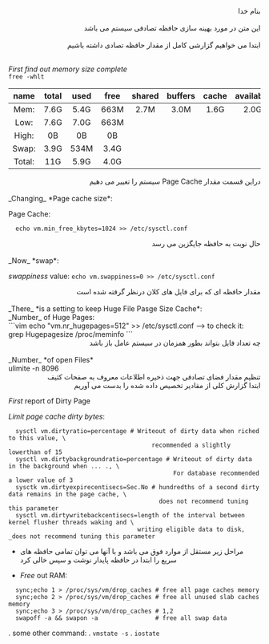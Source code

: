 <div dir="rtl">بنام خدا</div><br/>

<div dir="rtl">این متن در مورد بهینه سازی حافظه تصادفی سیستم می باشد</div><br/>

<div dir="rtl">ابتدا می خواهیم گزارشی کامل از مقدار حافظه تصادی داشته باشیم</div><br/>

_First_ *find out memory size complete*<br/>
`free -whlt`

name|total|used|free|shared|buffers|cache|available
:---:|:---:|:---:|:---:|:---:|:---:|:---:|:---:
Mem:|7.6G|5.4G|663M|2.7M|3.0M|1.6G|2.0G        
Low:|7.6G|7.0G|663M
High:|0B|0B|0B
Swap:|3.9G|534M|3.4G
Total:|11G|5.9G|4.0G

<div dir="rtl">دراین قسمت مقدار Page Cache سیستم را تغییر می دهیم</div><br/>
_Changing_ *Page cache size*:

Page Cache:
```vim
  echo vm.min_free_kbytes=1024 >> /etc/sysctl.conf
```
<div dir="rtl">حال نوبت به حافظه جایگزین می رسد</div><br/>
_Now_ *swap*:

_swappiness_ value:
`echo vm.swappiness=0 >> /etc/sysctl.conf`

<div dir="rtl">مقدار حافظه ای که برای فایل های کلان درنظر گرفته شده است</div><br/>
_There_ *is a setting to keep Huge File Pasge Size Cache*:<br/>
_Number_ of Huge Pages:<br/>
```vim
  echo "vm.nr_hugepages=512" >> /etc/sysctl.conf --> to check it: grep Hugepagesize /proc/meminfo
```

<div dir="rtl">چه تعداد فایل بتواند بطور همزمان در سیستم عامل باز باشد</div><br/>
_Number_ *of open Files*<br/>
ulimite -n 8096<br/>

<div dir="rtl">تنظیم مقدار فضای تصادفی جهت ذخیره اطلاعات  معروف به صفحات کثیف</div>

<div dir="rtl">ابتدا گزارش کلی از مقادیر تخصیص داده شده را بدست می آوریم</div>

_First_ report of Dirty Page

_Limit_ *page cache dirty bytes*:

```vim
  sysctl vm.dirtyratio=percentage # Writeout of dirty data when riched to this value, \
                                        recommended a slightly lowerthan of 15
  sysctl vm.dirtybackgroundratio=percentage # Writeout of dirty data in the background when ... ., \
                                              For database recommended a lower value of 3
  sysctk vm.dirtyexpirecentisecs=Sec.No # hundredths of a second dirty data remains in the page cache, \
                                          does not recommend tuning this parameter
  sysctl vm.dirtywritebackcentisecs=length of the interval between kernel flusher threads waking and \
                                    writing eligible data to disk, _does not recommend tuning this parameter
```

- <div dir="rtl">مراحل زیر مستقل از موارد فوق می باشد و با آنها می توان تمامی حافظه های سریع را ابتدا در حافظه پایدار نوشت و سپس خالی کرد</div>

- _Free_ out RAM:

```vim
  sync;echo 1 > /proc/sys/vm/drop_caches # free all page caches memory
  sync;echo 2 > /proc/sys/vm/drop_caches # free all unused slab caches memory
  sync;echo 3 > /proc/sys/vm/drop_caches # 1,2
  swapoff -a && swapon -a                # free all swap data
```
. some other command:
  . `vmstate -s`
  . `iostate`
  






